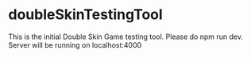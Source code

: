 # doubleSkinTestingTool
This is the initial Double Skin Game testing tool. Please do npm run dev. Server will be running on localhost:4000